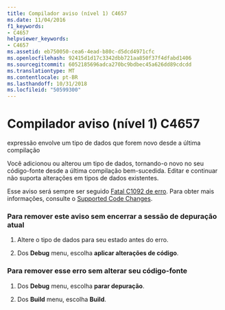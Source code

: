 ```yaml
---
title: Compilador aviso (nível 1) C4657
ms.date: 11/04/2016
f1_keywords:
- C4657
helpviewer_keywords:
- C4657
ms.assetid: eb750050-cea6-4ead-b80c-d5dcd4971cfc
ms.openlocfilehash: 92415d1d17c3342dbb721aa850f37f4dfabd1406
ms.sourcegitcommit: 6052185696adca270bc9bdbec45a626dd89cdcdd
ms.translationtype: MT
ms.contentlocale: pt-BR
ms.lasthandoff: 10/31/2018
ms.locfileid: "50599300"
---
```

# <a name="compiler-warning-level-1-c4657"></a>Compilador aviso (nível 1) C4657

expressão envolve um tipo de dados que forem novo desde a última compilação

Você adicionou ou alterou um tipo de dados, tornando-o novo no seu código-fonte desde a última compilação bem-sucedida. Editar e continuar não suporta alterações em tipos de dados existentes.

Esse aviso será sempre ser seguido [Fatal C1092 de erro](../../error-messages/compiler-errors-1/fatal-error-c1092.md). Para obter mais informações, consulte o [Supported Code Changes](/visualstudio/debugger/supported-code-changes-cpp).

### <a name="to-remove-this-warning-without-ending-the-current-debug-session"></a>Para remover este aviso sem encerrar a sessão de depuração atual

1. Altere o tipo de dados para seu estado antes do erro.

1. Dos **Debug** menu, escolha **aplicar alterações de código**.

### <a name="to-remove-this-error-without-changing-your-source-code"></a>Para remover esse erro sem alterar seu código-fonte

1. Dos **Debug** menu, escolha **parar depuração**.

1. Dos **Build** menu, escolha **Build**.
